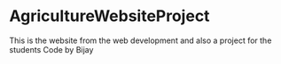 # AgricultureWebsiteProject
This is the website from the web development and also a project for the students Code by Bijay
